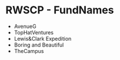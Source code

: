 # RWSCP - FundNames

- AvenueG
- TopHatVentures
- Lewis&Clark Expedition
- Boring and Beautiful
- TheCampus

